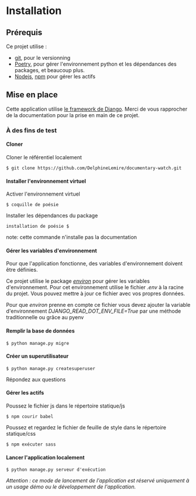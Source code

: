 # Installation

## Prérequis

Ce projet utilise :

- [git](https://git-scm.com/), pour le versionning
- [Poetry](https://python-poetry.org/docs/), pour gérer l'environnement python et les dépendances des packages,
et beaucoup plus.
- [Nodejs](https://nodejs.org/en), [npm](https://www.npmjs.com/) pour gérer les actifs

## Mise en place

Cette application utilise [le framework de Django](https://www.djangoproject.com).
Merci de vous rapprocher de la documentation pour la prise en main de ce projet.

### À des fins de test

#### Cloner

Cloner le référentiel localement
```
$ git clone https://github.com/DelphineLemire/documentary-watch.git
```
####  Installer l'environnement virtuel

Activer l'environnement virtuel
```
$ coquille de poésie
```
Installer les dépendances du package

```
installation de poésie $
```
note: cette commande n'installe pas la documentation

####  Gérer les variables d'environnement

Pour que l'application fonctionne, des variables d'environnement doivent être définies.

Ce projet utilise le package _[environ](https://github.com/joke2k/django-environ)_ pour gérer les variables d'environnement.
Pour cet environnement utilise le fichier _.env_ à la racine du projet.
Vous pouvez mettre à jour ce fichier avec vos propres données.

Pour que _environ_ prenne en compte ce fichier vous devez ajouter la variable d'environnement _DJANGO_READ_DOT_ENV_FILE=True_
par une méthode traditionnelle ou grâce au pyenv

####  Remplir la base de données

```
$ python manage.py migre
```
####  Créer un superutilisateur

```
$ python manage.py createsuperuser
```

Répondez aux questions

####  Gérer les actifs

Poussez le fichier js dans le répertoire statique/js
```
$ npm courir babel
```
Poussez et regardez le fichier de feuille de style dans le répertoire statique/css
```
$ npm exécuter sass
```

####  Lancer l'application localement

```
$ python manage.py serveur d'exécution
```
_Attention : ce mode de lancement de l'application est réservé uniquement à un usage démo ou
le développement de l'application._